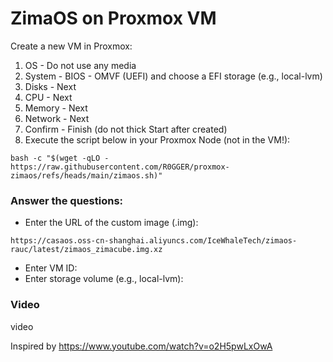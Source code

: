 # ZimaOS on Proxmox VM

Create a new VM in Proxmox:
1. OS - Do not use any media
2. System - BIOS - OMVF (UEFI) and choose a EFI storage (e.g., local-lvm)
3. Disks - Next
4. CPU - Next
5. Memory - Next
6. Network - Next
7. Confirm - Finish (do not thick Start after created)
8. Execute the script below in your Proxmox Node (not in the VM!):
```
bash -c "$(wget -qLO - https://raw.githubusercontent.com/R0GGER/proxmox-zimaos/refs/heads/main/zimaos.sh)"
```

### Answer the questions:
* Enter the URL of the custom image (.img):    
```
https://casaos.oss-cn-shanghai.aliyuncs.com/IceWhaleTech/zimaos-rauc/latest/zimaos_zimacube.img.xz
```
* Enter VM ID:
* Enter storage volume (e.g., local-lvm):

### Video
video

Inspired by https://www.youtube.com/watch?v=o2H5pwLxOwA
